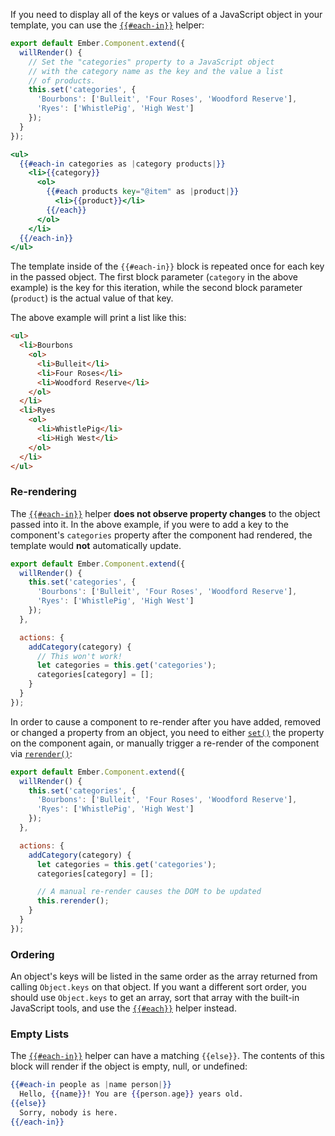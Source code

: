 If you need to display all of the keys or values of a
JavaScript object in your template, you can use the
[`{{#each-in}}`](http://emberjs.com/api/classes/Ember.Templates.helpers.html#method_each-in)
helper:

```/app/components/store-categories.js
export default Ember.Component.extend({
  willRender() {
    // Set the "categories" property to a JavaScript object
    // with the category name as the key and the value a list
    // of products.
    this.set('categories', {
      'Bourbons': ['Bulleit', 'Four Roses', 'Woodford Reserve'],
      'Ryes': ['WhistlePig', 'High West']
    });
  }
});
```

```/app/templates/components/store-categories.hbs
<ul>
  {{#each-in categories as |category products|}}
    <li>{{category}}
      <ol>
        {{#each products key="@item" as |product|}}
          <li>{{product}}</li>
        {{/each}}
      </ol>
    </li>
  {{/each-in}}
</ul>
```

The template inside of the `{{#each-in}}` block is repeated once for
each key in the passed object. The first block parameter (`category` in
the above example) is the key for this iteration, while the second block
parameter (`product`) is the actual value of that key.

The above example will print a list like this:

```html
<ul>
  <li>Bourbons
    <ol>
      <li>Bulleit</li>
      <li>Four Roses</li>
      <li>Woodford Reserve</li>
    </ol>
  </li>
  <li>Ryes
    <ol>
      <li>WhistlePig</li>
      <li>High West</li>
    </ol>
  </li>
</ul>
```

### Re-rendering

The [`{{#each-in}}`](http://emberjs.com/api/classes/Ember.Templates.helpers.html#method_each-in)
helper **does not observe property changes** to the object passed into it. In
 the above example, if you were to add a key to the component's `categories`
 property after the component had rendered, the template would **not**
 automatically update.

```/app/components/store-categories.js
export default Ember.Component.extend({
  willRender() {
    this.set('categories', {
      'Bourbons': ['Bulleit', 'Four Roses', 'Woodford Reserve'],
      'Ryes': ['WhistlePig', 'High West']
    });
  },

  actions: {
    addCategory(category) {
      // This won't work!
      let categories = this.get('categories');
      categories[category] = [];
    }
  }
});
```

In order to cause a component to re-render after you have added,
removed or changed a property from an object, you need to either
[`set()`](http://emberjs.com/api/classes/Ember.Component.html#method_set) the
property on the component again, or manually trigger a re-render of the
component via [`rerender()`](http://emberjs.com/api/classes/Ember.Component.html#method_rerender):

```/app/components/store-categories.js
export default Ember.Component.extend({
  willRender() {
    this.set('categories', {
      'Bourbons': ['Bulleit', 'Four Roses', 'Woodford Reserve'],
      'Ryes': ['WhistlePig', 'High West']
    });
  },

  actions: {
    addCategory(category) {
      let categories = this.get('categories');
      categories[category] = [];

      // A manual re-render causes the DOM to be updated
      this.rerender();
    }
  }
});
```

### Ordering

An object's keys will be listed in the same order as the array returned
from calling `Object.keys` on that object. If you want a different sort
order, you should use `Object.keys` to get an array, sort that array
with the built-in JavaScript tools, and use the
[`{{#each}}`](http://emberjs.com/api/classes/Ember.Templates.helpers.html#method_each-in)
helper instead.

### Empty Lists
The [`{{#each-in}}`](http://emberjs.com/api/classes/Ember.Templates.helpers.html#method_each-in)
helper can have a matching `{{else}}`. The contents of this block will render
 if the object is empty, null, or undefined:

```handlebars
{{#each-in people as |name person|}}
  Hello, {{name}}! You are {{person.age}} years old.
{{else}}
  Sorry, nobody is here.
{{/each-in}}
```
